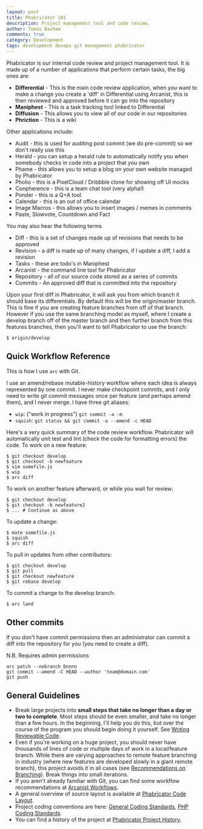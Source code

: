 ```yaml
---
layout: post
title: Phabricator 101
description: Project management tool and code review.
author: Tomas Basham
comments: true
category: Development
tags: development devops git management phabricator
---
```

Phabricator is our internal code review and project management tool. It is made
up of a number of applications that perform certain tasks, the big ones are:

* **Differential** - This is the main code review application, when you want to
  make a change you create a 'diff' in Differential using Arcanist, this is
  then reviewed and approved before it can go into the repository
* **Maniphest** - This is a task tracking tool linked to Differential
* **Diffusion** - This allows you to view all of our code in our repositories
* **Phriction** - This is a wiki

Other applications include:

* Audit - this is used for auditing post commit (we do pre-commit) so we don't
  really use this
* Herald - you can setup a herald rule to automatically notify you when
  somebody checks in code into a project that you own
* Phame - this allows you to setup a blog on your own website managed by
  Phabricator
* Pholio - this is a PixelCloud / Dribbble clone for showing off UI mocks
* Conpherence - this is a team chat tool (very alpha!)
* Ponder - this is a Q+A tool
* Calendar - this is an out of office calendar
* Image Macros - this allows you to insert images / memes in comments
* Paste, Slowvote, Countdown and Fact

You may also hear the following terms

* Diff - this is a set of changes made up of revisions that needs to be
  approved
* Revision - a diff is made up of many changes, if I update a diff, I add a
  revision
* Tasks - these are todo's in Maniphest
* Arcanist - the command line tool for Phabricator
* Repository - all of our source code stored as a series of commits
* Commits - An approved diff that is committed into the repository

Upon your first diff in Phabricator, it will ask you from which branch it
should base its differentials. By default this will be the origin/master
branch. This is fine if you are creating feature branches from off of that
branch. However if you use the same branching model as myself, where I create a
develop branch off of the master branch and then further branch from this
features branches, then you'll want to tell Phabricator to use the branch:

    $ origin/develop

## Quick Workflow Reference

This is how I use `arc` with Git.

I use an amend/rebase mutable-history workflow where each idea is always
represented by one commit. I never make checkpoint commits, and I only need to
write git commit messages once per feature (and perhaps amend them), and I
never merge. I have three git aliases:

* `wip`: ("work in progress") `git commit -a -m`
* `squish`: `git status && git commit -a --amend -c HEAD`

Here's a very quick summary of the code review workflow. Phabricator will
automatically unit test and lint (check the code for formatting errors) the
code. To work on a new feature:

    $ git checkout develop
    $ git checkout -b newfeature
    $ vim somefile.js
    $ wip
    $ arc diff

To work on another feature afterward, or while you wait for review:

    $ git checkout develop
    $ git checkout -b newfeature2
    $ ... # Continue as above

To update a change:

    $ mate somefile.js
    $ squish
    $ arc diff

To pull in updates from other contributors:

    $ git checkout develop
    $ git pull
    $ git checkout newfeature
    $ git rebase develop

To commit a change to the develop branch:

    $ arc land

## Other commits

If you don't have commit permissions then an administrator can commit a diff
into the repository for you (you need to create a diff).

N.B. Requires admin permissions

    arc patch --nobranch Dnnnn
    git commit --amend -C HEAD --author 'team@domain.com'
    git push

## General Guidelines

* Break large projects into **small steps that take no longer than a day or two
  to complete**. Most steps should be even smaller, and take no longer than a
  few hours. In the beginning, I'll help you do this, but over the course of
  the program you should begin doing it yourself. See [Writing Reviewable
  Code](https://secure.phabricator.com/book/phabflavor/article/writing_reviewable_code/).
* Even if you're working on a huge project, you should never have thousands of
  lines of code or multiple days of work in a local/feature branch. While there
  are varying approaches to remote feature branching in industry (where new
  features are developed slowly in a giant remote branch), this project avoids
  it in all cases (see [Recommendations on
  Branching](https://secure.phabricator.com/book/phabflavor/article/recommendations_on_branching/)).
  Break things into small iterations.
* If you aren't already familiar with Git, you can find some workflow
  recommendations at [Arcanist
  Workflows](https://secure.phabricator.com/w/guides/arcanist_workflows/).
* A general overview of source layout is available at [Phabricator Code
  Layout](https://secure.phabricator.com/book/phabcontrib/article/phabricator_code_layout/).
* Project coding conventions are here: [General Coding
  Standards](https://secure.phabricator.com/book/phabcontrib/article/general_coding_standards/),
  [PHP Coding
  Standards](https://secure.phabricator.com/book/phabcontrib/article/php_coding_standards/).
* You can find a history of the project at [Phabricator Project
  History](https://secure.phabricator.com/book/phabflavor/article/project_history/).
